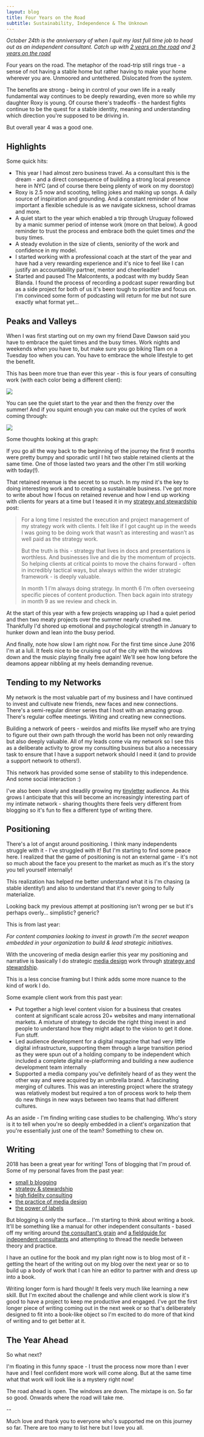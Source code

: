 ```yaml
---
layout: blog
title: Four Years on the Road
subtitle: Sustainability, Independence & The Unknown
---
```


*October 24th is the anniversary of when I quit my last full time job to head out as an independent consultant. Catch up with [2 years on the road](https://tomcritchlow.com/2016/10/24/2-years/) and [3 years on the road](https://tomcritchlow.com/2017/10/24/3-years/)*

Four years on the road. The metaphor of the road-trip still rings true - a sense of not having a stable home but rather having to make your home wherever you are. Unmoored and untethered. Dislocated from the *system*.

The benefits are strong - being in control of your own life in a really fundamental way continues to be deeply rewarding, even more so while my daughter Roxy is young. Of course there's tradeoffs - the hardest fights continue to be the quest for a stable identity, meaning and understanding which direction you're supposed to be driving in.

But overall year 4 was a good one.

## Highlights

Some quick hits:

- This year I had almost zero business travel. As a consultant this is the dream - and a direct consequence of building a strong local presence here in NYC (and of course there being plenty of work on my doorstop)
- Roxy is 2.5 now and scooting, telling jokes and making up songs. A daily source of inspiration and grounding. And a constant reminder of how important a flexible schedule is as we navigate sickness, school dramas and more.
- A quiet start to the year which enabled a trip through Uruguay followed by a manic summer period of intense work (more on that below). A good reminder to trust the process and embrace both the quiet times *and* the busy times.
- A steady evolution in the size of clients, seniority of the work and confidence in my model.
- I started working with a professional coach at the start of the year and have had a very rewarding experience and it's nice to feel like I can justify an accountability partner, mentor and cheerleader!
- Started and paused The Malcontents, a podcast with my buddy Sean Blanda. I found the process of recording a podcast super rewarding but as a side project for both of us it's been tough to prioritize and focus on. I'm convinced some form of podcasting will return for me but not sure exactly what format yet...

## Peaks and Valleys

When I was first starting out on my own my friend Dave Dawson said you have to embrace the quiet times and the busy times. Work nights and weekends when you have to, but make sure you go biking 11am on a Tuesday too when you can. You have to embrace the whole lifestyle to get the benefit.

This has been more true than ever this year - this is four years of consulting work (with each color being a different client):

![](/images/4yearsrevenue.png)

You can see the quiet start to the year and then the frenzy over the summer! And if you squint enough you can make out the cycles of work coming through:

![](/images/4yearswave.png)

Some thoughts looking at this graph:

If you go all the way back to the beginning of the journey the first 9 months were pretty bumpy and sporadic until I hit two stable retained clients at the same time. One of those lasted two years and the other I'm still working with today(!).

That retained revenue is the secret to so much. In my mind it's the key to doing interesting work and to creating a sustainable business. I've got more to write about how I focus on retained revenue and how I end up working with clients for years at a time but I teased it in my [strategy and stewardship](https://tomcritchlow.com/2018/06/28/strategy-stewardship/) post:

> For a long time I resisted the execution and project management of my strategy work with clients. I felt like if I got caught up in the weeds I was going to be doing work that wasn’t as interesting and wasn’t as well paid as the strategy work.
>
> But the truth is this - strategy that lives in docs and presentations is worthless. And businesses live and die by the momentum of projects. So helping clients at critical points to move the chains forward - often in incredibly tactical ways, but always within the wider strategic framework - is deeply valuable.
>
> In month 1 I’m always doing strategy. In month 6 I’m often overseeing specific pieces of content production. Then back again into strategy in month 9 as we review and check in.

At the start of this year with a few projects wrapping up I had a quiet period and then two meaty projects over the summer nearly crushed me. Thankfully I'd shored up emotional and psychological strength in January to hunker down and lean into the busy period.

And finally, note how slow I am right now. For the first time since June 2016 I'm at a lull. It feels nice to be cruising out of the city with the windows down and the music playing finally free again! We'll see how long before the deamons appear nibbling at my heels demanding revenue.

## Tending to my Networks

My network is the most valuable part of my business and I have continued to invest and cultivate new friends, new faces and new connections. There's a semi-regular dinner series that I host with an amazing group. There's regular coffee meetings. Writing and creating new connections.

Building a network of peers - weirdos and misfits like myself who are trying to figure out their own path through the world has been not only rewarding but also deeply valuable. All of my leads come via my network so I see this as a deliberate activity to grow my consulting business but also a necessary task to ensure that I have a support network should I need it (and to provide a support network to others!).

This network has provided some sense of stability to this independence. And some social interaction :)

I've also been slowly and steadily growing my [tinyletter](https://tinyletter.com/tomcritchlow) audience. As this grows I anticipate that this will become an increasingly interesting part of my intimate network - sharing thoughts there feels very different from blogging so it's fun to flex a different type of writing there.

## Positioning

There's a lot of angst around positioning. I think many independents struggle with it - I've struggled with it! But I'm starting to find some peace here. I realized that the game of positioning is not an external game - it's not so much about the face you present to the market as much as it's the story you tell yourself internally!

This realization has helped me better understand what it is I'm chasing (a stable identity!) and also to understand that it's never going to fully materialize.

Looking back my previous attempt at positioning isn't wrong per se but it's perhaps overly... simplistic? generic?

This is from last year:

*For content companies looking to invest in growth I’m the secret weapon embedded in your organization to build & lead strategic initiatives.*

With the uncovering of media design earlier this year my positioning and narrative is basically I do strategic [media design](https://tomcritchlow.com/2018/07/25/media-design/) work through [strategy and stewardship](https://tomcritchlow.com/2018/06/28/strategy-stewardship/).

This is a less concise framing but I think adds some more nuance to the kind of work I do.

Some example client work from this past year:

- Put together a high level content vision for a business that creates content at significant scale across 20+ websites and many international markets. A mixture of strategy to decide the right thing invest in and people to understand how they might adapt to the vision to get it done. Fun stuff.
- Led audience development for a digital magazine that had very little digital infrastructure, supporting them through a large transition period as they were spun out of a holding company to be independent which included a complete digital re-platforming and building a new audience development team internally
- Supported a media company you've definitely heard of as they went the other way and were acquired by an umbrella brand. A fascinating merging of cultures. This was an interesting project where the strategy was relatively modest but required a ton of process work to help them do new things in new ways between two teams that had different cultures.

As an aside - I'm finding writing case studies to be challenging. Who's story is it to tell when you're so deeply embedded in a client's organization that you're essentially just one of the team? Something to chew on.

## Writing

2018 has been a great year for writing! Tons of blogging that I'm proud of. Some of my personal faves from the past year:

- [small b blogging](https://tomcritchlow.com/2018/02/23/small-b-blogging/)
- [strategy & stewardship](https://tomcritchlow.com/2018/06/28/strategy-stewardship/)
- [high fidelity consulting](https://tomcritchlow.com/2018/07/10/high-fidelity-consulting/)
- [the practice of media design](https://tomcritchlow.com/2018/07/25/media-design/)
- [the power of labels](https://tomcritchlow.com/2018/09/17/naming/)

But blogging is only the surface... I'm starting to think about writing a book. It'll be something like a manual for other independent consultants - based off my writing around [the consultant's grain](https://tomcritchlow.com/2017/07/18/the-consultants-grain/) and [a fieldguide for independent consultants](https://tomcritchlow.com/2016/12/14/fieldguide-independent-consulting/) and attempting to thread the needle between theory and practice.

I have an outline for the book and my plan right now is to blog most of it - getting the heart of the writing out on my blog over the next year or so to build up a body of work that I can hire an editor to partner with and dress up into a book.

Writing longer form is hard though! It feels very much like learning a new skill. But I'm excited about the challenge and while client work is slow it's good to have a project to keep me productive and engaged. I've got the first longer piece of writing coming out in the next week or so that's deliberately designed to fit into a book-like object so I'm excited to do more of that kind of writing and to get better at it.

## The Year Ahead

So what next?

I'm floating in this funny space - I trust the process now more than I ever have and I feel confident more work will come along. But at the same time what that work will look like is a mystery right now!

The road ahead is open. The windows are down. The mixtape is on. So far so good. Onwards where the road will take me.

--

Much love and thank you to everyone who's supported me on this journey so far. There are too many to list here but I love you all.